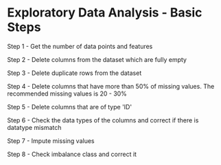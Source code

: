 # Exploratory Data Analysis - Basic Steps

Step 1 - Get the number of data points and features

Step 2 - Delete columns from the dataset which are fully empty

Step 3 - Delete duplicate rows from the dataset

Step 4 - Delete columns that have more than 50% of missing values. The recommended missing values is 20 - 30%

Step 5 - Delete columns that are of type 'ID'

Step 6 - Check the data types of the columns and correct if there is datatype mismatch

Step 7 - Impute missing values

Step 8 - Check imbalance class and correct it

